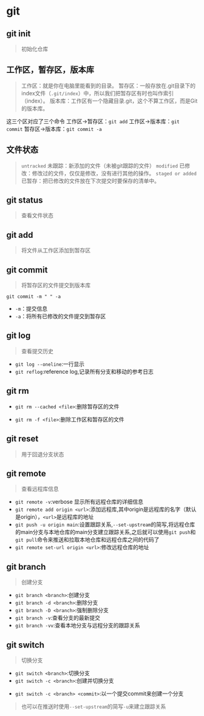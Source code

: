 # git

## git init

>初始化仓库

## 工作区，暂存区，版本库

>工作区：就是你在电脑里能看到的目录。
>暂存区：一般存放在.git目录下的index文件（`.git/index`）中，所以我们把暂存区有时也叫作索引（index）。
>版本库：工作区有一个隐藏目录.git，这个不算工作区，而是Git的版本库。

这三个区对应了三个命令 工作区->暂存区：`git add` 工作区->版本库：`git commit` 暂存区->版本库：`git commit -a`

## 文件状态

>`untracked` 未跟踪：新添加的文件（未被git跟踪的文件）
>`modified` 已修改：修改过的文件，仅仅是修改，没有进行其他的操作。
>`staged or added` 已暂存：把已修改的文件放在下次提交时要保存的清单中。

## git status

>查看文件状态

## git add

>将文件从工作区添加到暂存区

## git commit

>将暂存区的文件提交到版本库

```git
git commit -m " " -a 
```

- `-m`：提交信息
- `-a`：将所有已修改的文件提交到暂存区

## git log

>查看提交历史

- `git log --oneline`:一行显示
- `git reflog`:reference log,记录所有分支和移动的参考日志

## git rm

- `git rm --cached <file>`:删除暂存区的文件

- `git rm -f <file>`:删除工作区和暂存区的文件

## git reset

>用于回退分支状态

## git remote

>查看远程库信息

- `git remote -v`:verbose 显示所有远程仓库的详细信息
- `git remote add origin <url>`:添加远程库,其中origin是远程库的名字（默认是origin），`<url>`是远程库的地址
- `git push -u origin main`:设置跟踪关系,`--set-upstream`的简写,将远程仓库的main分支与本地仓库的main分支建立跟踪关系,之后就可以使用`git push`和`git pull`命令来推送和拉取本地仓库和远程仓库之间的代码了
- `git remote set-url origin <url>`:修改远程仓库的地址

## git branch

>创建分支

- `git branch <branch>`:创建分支
- `git branch -d <branch>`:删除分支
- `git branch -D <branch>`:强制删除分支
- `git branch -v`:查看分支的最新提交
- `git branch -vv`:查看本地分支与远程分支的跟踪关系

## git switch

>切换分支

- `git switch <branch>`:切换分支
- `git switch -c <branch>`:创建并切换分支
<!-- - `git switch -c <branch> origin/<branch>`:创建并切换分支,同时与远程分支建立跟踪关系 -->
- `git switch -c <branch> <commit>`:以一个提交commit来创建一个分支

>也可以在推送时使用`--set-upstream`的简写`-u`来建立跟踪关系
